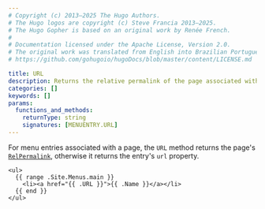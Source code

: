 ```yaml
---
# Copyright (c) 2013–2025 The Hugo Authors.
# The Hugo logos are copyright (c) Steve Francia 2013–2025.
# The Hugo Gopher is based on an original work by Renée French.
#
# Documentation licensed under the Apache License, Version 2.0.
# The original work was translated from English into Brazilian Portuguese.
# https://github.com/gohugoio/hugoDocs/blob/master/content/LICENSE.md

title: URL
description: Returns the relative permalink of the page associated with the given menu entry, else its `url` property.
categories: []
keywords: []
params:
  functions_and_methods:
    returnType: string
    signatures: [MENUENTRY.URL]
---
```


For menu entries associated with a page, the `URL` method returns the page's [`RelPermalink`], otherwise it returns the entry's `url` property.

```go-html-template
<ul>
  {{ range .Site.Menus.main }}
    <li><a href="{{ .URL }}">{{ .Name }}</a></li>
  {{ end }}
</ul>
```

[`RelPermalink`]: /methods/page/relpermalink/
